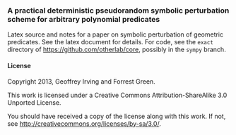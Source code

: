 ### A practical deterministic pseudorandom symbolic perturbation scheme for arbitrary polynomial predicates

Latex source and notes for a paper on symbolic perturbation of geometric predicates.
See the latex document for details.  For code, see the `exact` directory of
https://github.com/otherlab/core, possibly in the `sympy` branch.

#### License

Copyright 2013, Geoffrey Irving and Forrest Green.

This work is licensed under a Creative Commons Attribution-ShareAlike 3.0 Unported License.

You should have received a copy of the license along with this
work.  If not, see <http://creativecommons.org/licenses/by-sa/3.0/>.
